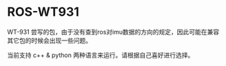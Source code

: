 # ROS-WT931
WT-931
尝写的包，由于没有查到ros对imu数据的方向的规定，因此可能在兼容其它包的时候会出现一些问题。

当前支持 c++ & python 两种语言来运行。请根据自己喜好进行选择。

